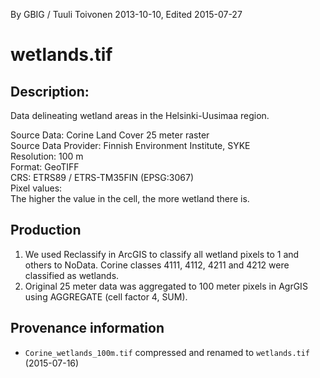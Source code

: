 By GBIG / Tuuli Toivonen 2013-10-10, Edited 2015-07-27

# wetlands.tif
## Description:
Data delineating wetland areas in the Helsinki-Uusimaa region.

Source Data: Corine Land Cover 25 meter raster  
Source Data Provider: Finnish Environment Institute, SYKE  
Resolution: 100 m  
Format: GeoTIFF  
CRS: ETRS89 / ETRS-TM35FIN (EPSG:3067)  
Pixel values:  
 The higher the value in the cell, the more wetland there is.  

## Production

1. We used Reclassify in ArcGIS to classify all wetland pixels to 1 and others
to NoData. Corine classes 4111, 4112, 4211 and 4212 were classified as wetlands.  
2. Original 25 meter data was aggregated to 100 meter pixels in AgrGIS using
AGGREGATE (cell factor 4, SUM).

## Provenance information

- `Corine_wetlands_100m.tif` compressed and renamed to `wetlands.tif` (2015-07-16)

